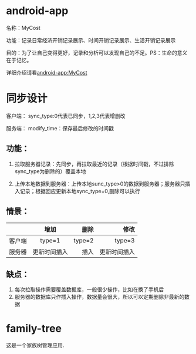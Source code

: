 # android-app
名称：MyCost

功能：记录日常经济开销记录展示、时间开销记录展示、生活开销记录展示

目的：为了让自己变得更好，记录和分析可以发现自己的不足。PS：生命的意义在于记忆。

详细介绍请看[android-app:MyCost](/android-app)


# 同步设计
客户端：
sync_type:0代表已同步，1,2,3代表增删改

服务端：
modify_time：保存最后修改的时间戳

## 功能：
1. 拉取服务器记录：先同步，再拉取最近的记录（根据时间戳，不过排除sync_type为删除的）覆盖本地
	
2. 上传本地数据到服务器：上传本地sunc_type>0的数据到服务器；服务器只插入记录；根据回应更新本地sync_type=0,删除可以执行

## 情景：
|  |   增加   |   删除 | 修改 |
| :--- | :-----: | -----: | -----: |
| 客户端 |   type=1  |    type=2 | type=3
| 服务器 | 更新时间插入 |    插入 | 更新时间插入

## 缺点：
1. 每次拉取操作需要覆盖数据库，一般很少操作，比如在换了手机后
1. 服务器的数据库只作插入操作，数据量会很大，所以可以定期删除非最新的数据

# family-tree
这是一个家族树管理应用.

